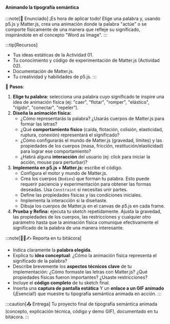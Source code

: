 #### Animando la tipografía semántica

:::note[🎯 Enunciado]
¡Es hora de aplicar todo! Elige una palabra y, usando p5.js y Matter.js, 
crea una animación donde la palabra "actúe" o se comporte físicamente de una manera 
que refleje su significado, inspirándote en el concepto "Word as Image".
:::

:::tip[Recursos]
-   Tus ideas estáticas de la Actividad 01.
-   Tu conocimiento y código de experimentación de Matter.js (Actividad 02).
-   Documentación de Matter.js.
-   Tu creatividad y habilidades de p5.js.
:::

👣 **Pasos**:

1.  **Elige tu palabra:** selecciona una palabra cuyo significado te inspire una idea 
de animación física (ej: "caer", "flotar", "romper", "elástico", "rígido", "conectar", "repeler").
2.  **Diseña la animación física:**
    *   ¿Cómo representarás la palabra? ¿Usarás cuerpos de Matter.js para formar las letras?
    *   ¿Qué **comportamiento físico** (caída, flotación, colisión, elasticidad, ruptura, conexión) representará el significado?
    *   ¿Cómo configurarás el mundo de Matter.js (gravedad, límites) y las propiedades de los cuerpos (masa, fricción, restitución/elasticidad) para lograr ese comportamiento?
    *   ¿Habrá alguna **interacción** del usuario (ej: click para iniciar la acción, mouse para perturbar)?
3.  **Implementa en p5.js + Matter.js:** escribe el código.
    *   Configura el motor y mundo de Matter.js.
    *   Crea los cuerpos (`Bodies`) que forman tu palabra. Esto puede requerir paciencia y experimentación para obtener las formas deseadas. Usa `Constraint` si necesitas unir partes.
    *   Define las propiedades físicas y las condiciones iniciales.
    *   Implementa la interacción si la diseñaste.
    *   Dibuja los cuerpos de Matter.js en el canvas de p5.js en cada frame.
4.  **Prueba y Refina:** ejecuta tu sketch repetidamente. Ajusta la gravedad, las propiedades de los cuerpos, las restricciones y cualquier otro parámetro hasta que la animación física comunique efectivamente el significado de la palabra de una manera interesante.

:::note[🧐🧪✍️ Reporta en tu bitácora]

-   Indica claramente la **palabra elegida**.
-   Explica tu **idea conceptual**: ¿Cómo la animación física representa el significado de la palabra?
-   Describe brevemente los **aspectos técnicos clave** de tu implementación: ¿Cómo formaste las letras con Matter.js? ¿Qué propiedades físicas fueron importantes? ¿Usaste restricciones?
-   Incluye el **código completo** de tu sketch final.
-   Inserta una **captura de pantalla estática** Y un **enlace a un GIF animado** (¡Esencial!) que muestre tu tipografía semántica animada en acción.
:::

:::caution[📤 Entrega]
Tu proyecto final de tipografía semántica animada (concepto, explicación técnica, código y demo GIF), documentado en tu bitácora.
:::
